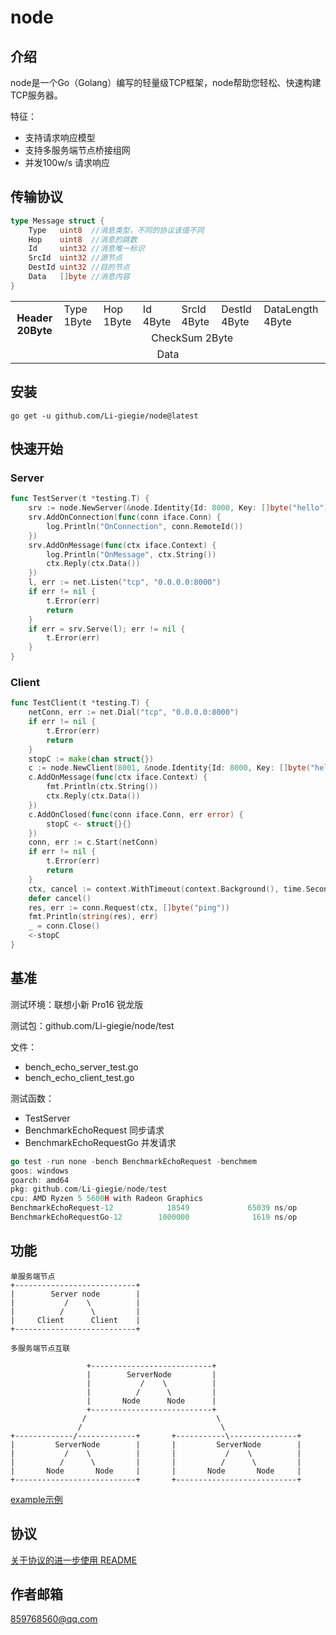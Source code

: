 # node

## 介绍
node是一个Go（Golang）编写的轻量级TCP框架，node帮助您轻松、快速构建TCP服务器。

特征：
- 支持请求响应模型
- 支持多服务端节点桥接组网
- 并发100w/s 请求响应

## 传输协议
```go
type Message struct {
	Type   uint8  //消息类型，不同的协议该值不同
	Hop    uint8  //消息的跳数
	Id     uint32 //消息唯一标识
	SrcId  uint32 //源节点
	DestId uint32 //目的节点
	Data   []byte //消息内容
}
```
<table >
  <tr>
    <th rowspan="2" >Header 20Byte</th>
    <td >Type 1Byte</td>
    <td >Hop 1Byte</td>
    <td >Id 4Byte</td>
    <td >SrcId 4Byte</td>
    <td >DestId 4Byte</td>
    <td >DataLength 4Byte</td>
  </tr>
  <tr >
    <td align="center" colspan="6">CheckSum 2Byte</td>
  </tr>
  <tr >
    <td align="center" colspan="7">Data</td>
  </tr>
</table>

## 安装
```
go get -u github.com/Li-giegie/node@latest
```
## 快速开始
### Server

```go
func TestServer(t *testing.T) {
	srv := node.NewServer(&node.Identity{Id: 8000, Key: []byte("hello"), Timeout: time.Second * 6}, nil)
	srv.AddOnConnection(func(conn iface.Conn) {
		log.Println("OnConnection", conn.RemoteId())
	})
	srv.AddOnMessage(func(ctx iface.Context) {
		log.Println("OnMessage", ctx.String())
		ctx.Reply(ctx.Data())
	})
	l, err := net.Listen("tcp", "0.0.0.0:8000")
	if err != nil {
		t.Error(err)
		return
	}
	if err = srv.Serve(l); err != nil {
		t.Error(err)
	}
}
```

### Client
```go
func TestClient(t *testing.T) {
	netConn, err := net.Dial("tcp", "0.0.0.0:8000")
	if err != nil {
		t.Error(err)
		return
	}
	stopC := make(chan struct{})
	c := node.NewClient(8001, &node.Identity{Id: 8000, Key: []byte("hello"), Timeout: time.Second * 6}, nil)
	c.AddOnMessage(func(ctx iface.Context) {
		fmt.Println(ctx.String())
		ctx.Reply(ctx.Data())
	})
	c.AddOnClosed(func(conn iface.Conn, err error) {
		stopC <- struct{}{}
	})
	conn, err := c.Start(netConn)
	if err != nil {
		t.Error(err)
		return
	}
	ctx, cancel := context.WithTimeout(context.Background(), time.Second*3)
	defer cancel()
	res, err := conn.Request(ctx, []byte("ping"))
	fmt.Println(string(res), err)
	_ = conn.Close()
	<-stopC
}
```

## 基准
测试环境：联想小新 Pro16 锐龙版

测试包：github.com/Li-giegie/node/test

文件：
- bench_echo_server_test.go
- bench_echo_client_test.go

测试函数：
- TestServer
- BenchmarkEchoRequest 同步请求
- BenchmarkEchoRequestGo 并发请求
```go
go test -run none -bench BenchmarkEchoRequest -benchmem
goos: windows
goarch: amd64
pkg: github.com/Li-giegie/node/test
cpu: AMD Ryzen 5 5600H with Radeon Graphics
BenchmarkEchoRequest-12            18549             65039 ns/op             186 B/op          6 allocs/op
BenchmarkEchoRequestGo-12        1000000              1619 ns/op             393 B/op          7 allocs/op
```

## 功能
```
单服务端节点
+---------------------------+
|        Server node        |
|           /    \          |
|          /      \         |  
|     Client      Client    |
+---------------------------+
```
```
多服务端节点互联

                 +---------------------------+
                 |        ServerNode         |
                 |           /    \          |
                 |          /      \         |  
                 |       Node      Node      |
                 +---------------------------+
                /                             \
               /                               \
+-------------/-------------+       +-----------\---------------+
|         ServerNode        |       |         ServerNode        |
|           /    \          |       |           /    \          |
|          /      \         |       |          /      \         |  
|       Node       Node     |       |       Node       Node     |
+---------------------------+       +---------------------------+
```
[example示例](example)

## 协议
[关于协议的进一步使用 README](protocol/README.md)

## 作者邮箱
[859768560@qq.com](https://mail.qq.com/cgi-bin/loginpage?s=logout)

